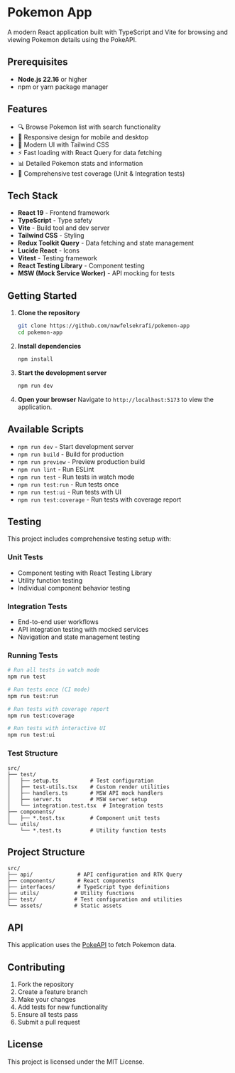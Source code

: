 # Pokemon App

A modern React application built with TypeScript and Vite for browsing and viewing Pokemon details using the PokeAPI.

## Prerequisites

- **Node.js 22.16** or higher
- npm or yarn package manager

## Features

- 🔍 Browse Pokemon list with search functionality
- 📱 Responsive design for mobile and desktop
- 🎨 Modern UI with Tailwind CSS
- ⚡ Fast loading with React Query for data fetching
- 📊 Detailed Pokemon stats and information
- 🧪 Comprehensive test coverage (Unit & Integration tests)

## Tech Stack

- **React 19** - Frontend framework
- **TypeScript** - Type safety
- **Vite** - Build tool and dev server
- **Tailwind CSS** - Styling
- **Redux Toolkit Query** - Data fetching and state management
- **Lucide React** - Icons
- **Vitest** - Testing framework
- **React Testing Library** - Component testing
- **MSW (Mock Service Worker)** - API mocking for tests

## Getting Started

1. **Clone the repository**
   ```bash
   git clone https://github.com/nawfelsekrafi/pokemon-app
   cd pokemon-app
   ```

2. **Install dependencies**
   ```bash
   npm install
   ```

3. **Start the development server**
   ```bash
   npm run dev
   ```

4. **Open your browser**
   Navigate to `http://localhost:5173` to view the application.

## Available Scripts

- `npm run dev` - Start development server
- `npm run build` - Build for production
- `npm run preview` - Preview production build
- `npm run lint` - Run ESLint
- `npm run test` - Run tests in watch mode
- `npm run test:run` - Run tests once
- `npm run test:ui` - Run tests with UI
- `npm run test:coverage` - Run tests with coverage report

## Testing

This project includes comprehensive testing setup with:

### Unit Tests
- Component testing with React Testing Library
- Utility function testing
- Individual component behavior testing

### Integration Tests
- End-to-end user workflows
- API integration testing with mocked services
- Navigation and state management testing

### Running Tests

```bash
# Run all tests in watch mode
npm run test

# Run tests once (CI mode)
npm run test:run

# Run tests with coverage report
npm run test:coverage

# Run tests with interactive UI
npm run test:ui
```

### Test Structure

```
src/
├── test/
│   ├── setup.ts          # Test configuration
│   ├── test-utils.tsx    # Custom render utilities
│   ├── handlers.ts       # MSW API mock handlers
│   ├── server.ts         # MSW server setup
│   └── integration.test.tsx  # Integration tests
├── components/
│   ├── *.test.tsx        # Component unit tests
└── utils/
    └── *.test.ts         # Utility function tests
```

## Project Structure

```
src/
├── api/              # API configuration and RTK Query
├── components/       # React components
├── interfaces/       # TypeScript type definitions
├── utils/           # Utility functions
├── test/            # Test configuration and utilities
└── assets/          # Static assets
```

## API

This application uses the [PokeAPI](https://pokeapi.co/) to fetch Pokemon data.

## Contributing

1. Fork the repository
2. Create a feature branch
3. Make your changes
4. Add tests for new functionality
5. Ensure all tests pass
6. Submit a pull request

## License

This project is licensed under the MIT License.
